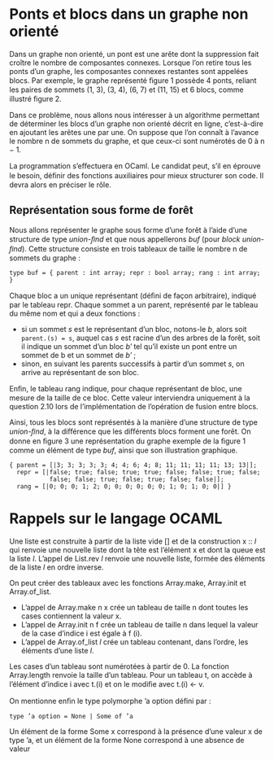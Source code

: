 # Ponts et blocs dans un graphe non orienté

Dans un graphe non orienté, un pont est une arête dont la suppression fait croître le nombre de composantes connexes. Lorsque l’on retire tous les ponts d’un graphe, les composantes connexes restantes sont appelées blocs. Par exemple, le graphe représenté ﬁgure 1 possède 4 ponts, reliant les paires de sommets (1, 3), (3, 4), (6, 7) et (11, 15) et 6 blocs, comme illustré ﬁgure 2.

Dans ce problème, nous allons nous intéresser à un algorithme permettant de déterminer les blocs d’un graphe non orienté décrit en ligne, c’est-à-dire en ajoutant les arêtes une par une. On suppose que l’on connaît à l’avance le nombre n de sommets du graphe, et que ceux-ci sont numérotés de 0 à n − 1.

La programmation s’eﬀectuera en OCaml. Le candidat peut, s’il en éprouve le besoin, déﬁnir des fonctions auxiliaires pour mieux structurer son code. Il devra alors en préciser le rôle.

## Représentation sous forme de forêt

Nous allons représenter le graphe sous forme d’une forêt à l’aide d’une structure de type _union-ﬁnd_ et que nous appellerons _buf_ (pour _block union-ﬁnd_). Cette structure consiste en trois tableaux de taille le nombre n de sommets du graphe :

```type buf = { parent : int array; repr : bool array; rang : int array; }```

Chaque bloc a un unique représentant (déﬁni de façon arbitraire), indiqué par le tableau repr. Chaque sommet a un parent, représenté par le tableau du même nom et qui a deux fonctions :

- si un sommet _s_ est le représentant d’un bloc, notons-le _b_, alors soit `parent.(s) = s`, auquel cas _s_ est racine d’un des arbres de la forêt, soit il indique un sommet d’un bloc _b′_ tel qu’il existe un pont entre un sommet de b et un sommet de _b′_ ;
- sinon, en suivant les parents successifs à partir d’un sommet _s_, on arrive au représentant de son bloc.

Enﬁn, le tableau rang indique, pour chaque représentant de bloc, une mesure de la taille de ce bloc. Cette valeur interviendra uniquement à la question 2.10 lors de l’implémentation de l’opération de fusion entre blocs.

Ainsi, tous les blocs sont représentés à la manière d’une structure de type _union-ﬁnd_, à la diﬀérence que les diﬀérents blocs forment une forêt. On donne en ﬁgure 3 une représentation du graphe exemple de la ﬁgure 1 comme un élément de type _buf_, ainsi que son illustration graphique.

```
{ parent = [|3; 3; 3; 3; 3; 4; 4; 6; 4; 8; 11; 11; 11; 11; 13; 13|];
  repr = [|false; true; false; true; true; false; false; true; false;
           false; false; true; false; true; false; false|];
  rang = [|0; 0; 0; 1; 2; 0; 0; 0; 0; 0; 0; 1; 0; 1; 0; 0|] }
```

# Rappels sur le langage OCAML

Une liste est construite à partir de la liste vide [] et de la construction x :: _l_ qui renvoie une nouvelle liste dont la tête est l’élément x et dont la queue est la liste _l_. L’appel de List.rev _l_ renvoie une nouvelle liste, formée des éléments de la liste _l_ en ordre inverse.

On peut créer des tableaux avec les fonctions Array.make, Array.init et Array.of_list.
- L’appel de Array.make n x crée un tableau de taille n dont toutes les cases contiennent la valeur x.
- L’appel de Array.init n f crée un tableau de taille n dans lequel la valeur de la case d’indice i
est égale à f (i).
- L’appel de Array.of_list _l_ crée un tableau contenant, dans l’ordre, les éléments d’une liste _l_.

Les cases d’un tableau sont numérotées à partir de 0. La fonction Array.length renvoie la taille d’un tableau. Pour un tableau t, on accède à l’élément d’indice i avec t.(i) et on le modiﬁe avec t.(i) <- v.

On mentionne enﬁn le type polymorphe ’a option déﬁni par :

```type ’a option = None | Some of ’a```

Un élément de la forme Some x correspond à la présence d’une valeur x de type ’a, et un élément de la forme None correspond à une absence de valeur

